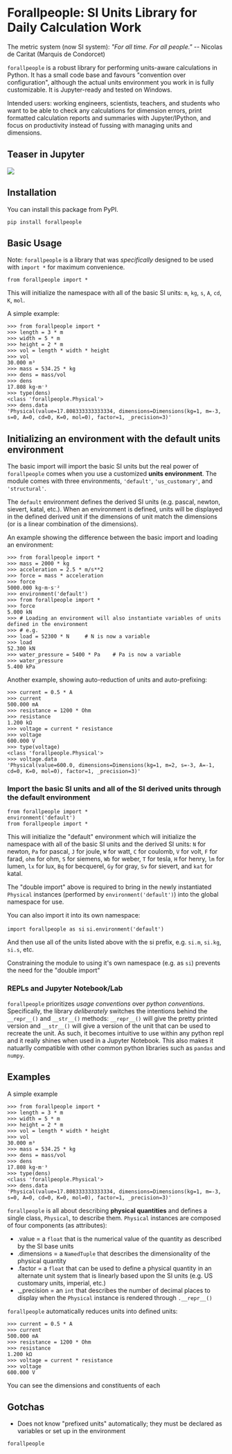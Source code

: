 # Forallpeople: SI Units Library for Daily Calculation Work

The metric system (now SI system):
*"For all time. For all people."*
  -- Nicolas de Caritat (Marquis de Condorcet)

`forallpeople` is a robust library for performing units-aware calculations in Python.
It has a small code base and favours "convention over configuration", although the
actual units environment you work in is fully customizable. It is Jupyter-ready and 
tested on Windows.

Intended users: working engineers, scientists, teachers, and students who want to be
able to check any calculations for dimension errors, print formatted calculation
reports and summaries with Jupyter/IPython, and focus on productivity instead of
fussing with managing units and dimensions.

## Teaser in Jupyter

<img src = "https://github.com/connorferster/forallpeople/blob/master/Jupyter.PNG">

## Installation

You can install this package from PyPI.

`pip install forallpeople`

## Basic Usage

Note: `forallpeople` is a library that was *specifically* designed to be used with `import *` for maximum convenience.

`from forallpeople import *`

This will initialize the namespace with all of the basic SI units: `m`, `kg`, `s`, `A`, `cd`, `K`, `mol`.

A simple example:

```
>>> from forallpeople import *
>>> length = 3 * m
>>> width = 5 * m
>>> height = 2 * m
>>> vol = length * width * height
>>> vol
30.000 m³
>>> mass = 534.25 * kg
>>> dens = mass/vol
>>> dens
17.808 kg·m⁻³
>>> type(dens)
<class 'forallpeople.Physical'>
>>> dens.data
'Physical(value=17.808333333333334, dimensions=Dimensions(kg=1, m=-3, s=0, A=0, cd=0, K=0, mol=0), factor=1, _precision=3)'
```

## Initializing an environment with the default units environment

The basic import will import the basic SI units but the real power of `forallpeople` comes when you use a customized **units environment**. The module comes with three environments, `'default'`, `'us_customary'`, and `'structural'`.

The `default` environment defines the derived SI units (e.g. pascal, newton, sievert, katal, etc.). When an environment is defined, units will be displayed in the defined derived unit if the dimensions of unit match the dimensions (or is a linear combination of the dimensions).

An example showing the difference between the basic import and loading an environment:

```
>>> from forallpeople import *
>>> mass = 2000 * kg
>>> acceleration = 2.5 * m/s**2
>>> force = mass * acceleration
>>> force
5000.000 kg·m·s⁻²
>>> environment('default')
>>> from forallpeople import *
>>> force
5.000 kN
>>> # Loading an environment will also instantiate variables of units defined in the environment
>>> # e.g.
>>> load = 52300 * N     # N is now a variable
>>> load
52.300 kN
>>> water_pressure = 5400 * Pa    # Pa is now a variable
>>> water_pressure
5.400 kPa
```

Another example, showing auto-reduction of units and auto-prefixing:
```
>>> current = 0.5 * A
>>> current
500.000 mA
>>> resistance = 1200 * Ohm
>>> resistance
1.200 kΩ
>>> voltage = current * resistance
>>> voltage
600.000 V
>>> type(voltage)
<class 'forallpeople.Physical'>
>>> voltage.data
'Physical(value=600.0, dimensions=Dimensions(kg=1, m=2, s=-3, A=-1, cd=0, K=0, mol=0), factor=1, _precision=3)'
```



### Import the basic SI units and all of the SI derived units through the default environment

```
from forallpeople import *
environment('default')
from forallpeople import *
```

This will initialize the "default" environment which will initialize the namespace with all of the basic SI units and the derived SI units: `N` for newton, `Pa` for pascal, `J` for joule, `W` for watt, `C` for coulomb, `V` for volt, `F` for farad, `ohm` for ohm, `S` for siemens, `Wb` for weber, `T` for tesla, `H` for henry, `lm` for lumen, `lx` for lux, `Bq` for becquerel, `Gy` for gray, `Sv` for sievert, and `kat` for katal.

The "double import" above is required to bring in the newly instantiated `Physical` instances (performed by `environment('default')`) into the global namespace for use.

You can also import it into its own namespace:

`import forallpeople as si`
`si.environment('default')`

And then use all of the units listed above with the si prefix, e.g. `si.m`, `si.kg`, `si.s`, etc.

Constraining the module to using it's own namespace (e.g. as `si`) prevents the need for the "double import"

### REPLs and Jupyter Notebook/Lab

`forallpeople` prioritizes *usage conventions* over *python conventions*. Specifically, the library *deliberately* switches the intentions behind the `__repr__()` and `__str__()` methods: `__repr__()` will give the pretty printed version and `__str__()` will give a version of the unit that can be used to recreate the unit. As such, it becomes intuitive to use within any python repl and it really shines when used in a Jupyter Notebook. This also makes it natuarlly compatible with other common python libraries such as `pandas` and `numpy`.

## Examples

A simple example

```
>>> from forallpeople import *
>>> length = 3 * m
>>> width = 5 * m
>>> height = 2 * m
>>> vol = length * width * height
>>> vol
30.000 m³
>>> mass = 534.25 * kg
>>> dens = mass/vol
>>> dens
17.808 kg·m⁻³
>>> type(dens)
<class 'forallpeople.Physical'>
>>> dens.data
'Physical(value=17.808333333333334, dimensions=Dimensions(kg=1, m=-3, s=0, A=0, cd=0, K=0, mol=0), factor=1, _precision=3)'
```

`forallpeople` is all about describing **physical quantities** and defines a single class, `Physical`, to describe them. `Physical` instances are composed of four components (as attributes): 
* .value = a `float` that is the numerical value of the quantity as described by the SI base units
* .dimensions = a `NamedTuple` that describes the dimensionality of the physical quantity
* .factor = a `float` that can be used to define a physical quantity in an alternate unit system that is linearly based upon the SI units (e.g. US customary units, imperial, etc.)
* ._precision = an `int` that describes the number of decimal places to display when the `Physical` instance is rendered through `.__repr__()`

`forallpeople` automatically reduces units into defined units:
```
>>> current = 0.5 * A
>>> current
500.000 mA
>>> resistance = 1200 * Ohm
>>> resistance
1.200 kΩ
>>> voltage = current * resistance
>>> voltage
600.000 V
```

You can see the dimensions and constituents of each 

## Gotchas

* Does not know "prefixed units" automatically; they must be declared as variables or set up in the environment

`forallpeople` 




